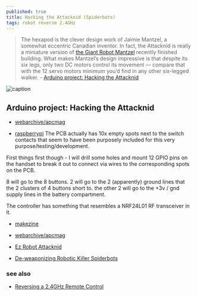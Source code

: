 ```yaml
---
published: true
title: Hacking the Attacknid (Spiderbots)
tags: robot reverse 2.4GHz
---
```

> The hexapod is the clever design work of Jaimie Mantzel, a somewhat eccentric Canadian inventor. In fact, the Attacknid is really a miniature version of [the Giant Robot Mantzel](https://www.youtube.com/watch?time_continue=698&v=YjTcReaOqQ0) recently finished building. What makes Mantzel’s design impressive is that despite its six legs, only two DC motors control its movement ­— compare that with the 12 servo motors minimum you’d find in any other six-legged walker. - [Arduino project: Hacking the Attacknid](https://web.archive.org/web/20140319044803/http://apcmag.com:80/arduino-project-hacking-attacknid.htm#null)

![caption](https://web.archive.org/web/20140320075928im_/http://media.apcmag.com/wp-content/uploads/sites/20/2014/03/attacknid.jpg)

## Arduino project: Hacking the Attacknid

- [webarchive/apcmag](https://web.archive.org/web/20140319044803/http://apcmag.com:80/arduino-project-hacking-attacknid.htm#null)

- [raspberrypi](https://www.raspberrypi.org/forums/viewtopic.php?t=23695)
The PCB actually has 10x empty spots next to the switch contacts that seem to have been purposely included for this very purpose/testing/development.

First things first though - I will drill some holes and mount 12 GPIO pins on the handset to break it out to connect via wires to the corresponding spots on the PCB.

8 will go to the 8 buttons.
2 will go to the 2 (apparently) ground lines that the 2 clusters of 4 buttons short to.
the other 2 will go to the +3v / gnd supply lines in the battery compartment.

The controller has something that resembles a NRF24L01 RF transceiver in it.

- [makezine](https://makezine.com/2015/05/08/hack-cool-off-shelf-toys-robots/)

- [webarchive/apcmag](https://web.archive.org/web/20140319044803/http://apcmag.com:80/arduino-project-hacking-attacknid.htm#null)

- [Ez Robot Attacknid](https://synthiam.com/Robot/Ez-Robot-Attacknid-6lr-137)

- [De-weaponizing Robotic Killer Spiderbots](https://makezine.com/article/maker-news/de-weaponizing-robotic-killer-spiderbots/)

### see also
- [Reversing a 2.4GHz Remote Control ](https://news.ycombinator.com/item?id=31168052)